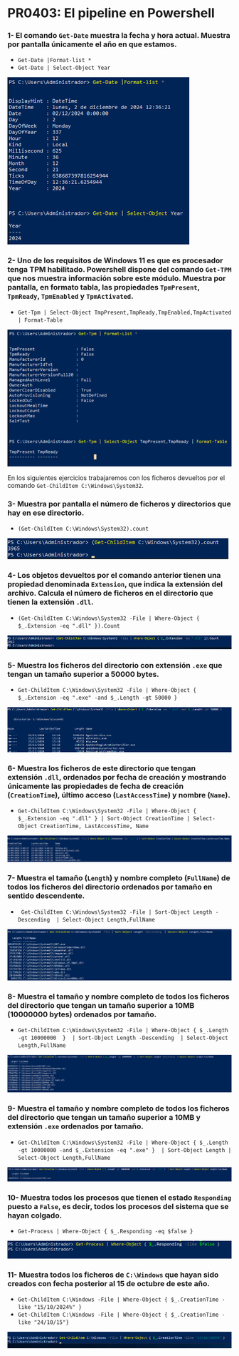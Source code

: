 # PR0403: El pipeline en Powershell

### 1- El comando `Get-Date` muestra la fecha y hora actual. Muestra por pantalla únicamente el año en que estamos.
    
- `Get-Date |Format-list *`
- `Get-Date | Select-Object Year`
  
![alt](./img/Ej%201.png)

### 2- Uno de los requisitos de Windows 11 es que es procesador tenga **TPM** habilitado. Powershell dispone del comando `Get-TPM` que nos muestra información sobre este módulo. Muestra por pantalla, en formato tabla, las propiedades `TpmPresent`, `TpmReady`, `TpmEnabled` y `TpmActivated`.

- `Get-Tpm | Select-Object TmpPresent,TmpReady,TmpEnabled,TmpActivated | Format-Table`

![alt](./img/Ej%202.png)


En los siguientes ejercicios trabajaremos con los ficheros devueltos por el comando `Get-ChildItem C:\Windows\System32`.

### 3- Muestra por pantalla el número de ficheros y directorios que hay en ese directorio.

- `(Get-ChildItem C:\Windows\System32).count`
  
![alt](./img/Ej%203.png)

### 4- Los objetos devueltos por el comando anterior tienen una propiedad denominada `Extension`, que indica la extensión del archivo. Calcula el número de ficheros en el directorio que tienen la extensión `.dll`.
   
- `(Get-ChildItem C:\Windows\System32 -File | Where-Object { $_.Extension -eq ".dll" }).Count`

![alt](./img/Ej%204.png)

### 5- Muestra los ficheros del directorio con extensión `.exe` que tengan un tamaño superior a 50000 bytes.

- `Get-ChildItem C:\Windows\System32 -File | Where-Object { $_.Extension -eq ".exe" -and $_.Length -gt 50000 }`

![alt](./img/Ej%205.png)

### 6- Muestra los ficheros de este directorio que tengan extensión `.dll`, ordenados por fecha de creación y mostrando únicamente las propiedades de fecha de creación (`CreationTime`), último acceso (`LastAccessTime`) y nombre (`Name`).
   
- `Get-ChildItem C:\Windows\System32 -File | Where-Object { $_.Extension -eq ".dll" } | Sort-Object CreationTime | Select-Object CreationTime, LastAccessTime, Name`

![alt](./img/Ej%206.png)

### 7- Muestra el tamaño (`Length`) y nombre completo (`FullName`) de todos los ficheros del directorio ordenados por tamaño en sentido descendente.

- ` Get-ChildItem C:\Windows\System32 -File | Sort-Object Length -Descending  | Select-Object Length,FullName` 

![alt](./img/Ej%207.png)

### 8- Muestra el tamaño y nombre completo de todos los ficheros del directorio que tengan un tamaño superior a 10MB (10000000 bytes) ordenados por tamaño.

- `Get-ChildItem C:\Windows\System32 -File | Where-Object { $_.Length -gt 10000000  }  | Sort-Object Length -Descending  | Select-Object Length,FullName`

![alt](./img/Ej%208.png)

### 9- Muestra el tamaño y nombre completo de todos los ficheros del directorio que tengan un tamaño superior a 10MB y extensión `.exe` ordenados por tamaño.
    
- `Get-ChildItem C:\Windows\System32 -File | Where-Object { $_.Length -gt 10000000 -and $_.Extension -eq ".exe" }  | Sort-Object Length | Select-Object Length,FullName`

![alt](./img/Ej%209.png)

### 10- Muestra todos los procesos que tienen el estado `Responding` puesto a `False`, es decir, todos los procesos del sistema que se hayan colgado.

- `Get-Process | Where-Object { $_.Responding -eq $false }`

![alt](./img/Ej%2010.png)

### 11- Muestra todos los ficheros de `C:\Windows` que hayan sido creados con fecha posterior al 15 de octubre de este año.
    
- `Get-ChildItem C:\Windows -File | Where-Object { $_.CreationTime -like "15/10/2024%" }`
- `Get-ChildItem C:\Windows -File | Where-Object { $_.CreationTime -like "24/10/15"}`

![alt](./img/Ej%2011.png)